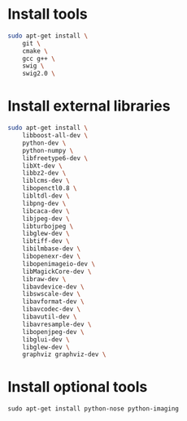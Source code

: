 # Install tools

```bash
sudo apt-get install \
    git \
    cmake \
    gcc g++ \
    swig \
    swig2.0 \
```


# Install external libraries

```bash
sudo apt-get install \
    libboost-all-dev \
    python-dev \
    python-numpy \
    libfreetype6-dev \
    libXt-dev \
    libbz2-dev \
    liblcms-dev \
    libopenctl0.8 \
    libltdl-dev \
    libpng-dev \
    libcaca-dev \
    libjpeg-dev \
    libturbojpeg \
    libglew-dev \
    libtiff-dev \
    libilmbase-dev \
    libopenexr-dev \
    libopenimageio-dev \
    libMagickCore-dev \
    libraw-dev \
    libavdevice-dev \
    libswscale-dev \
    libavformat-dev \
    libavcodec-dev \
    libavutil-dev \
    libavresample-dev \
    libopenjpeg-dev \
    libglui-dev \
    libglew-dev \
    graphviz graphviz-dev \
```


# Install optional tools

```sudo apt-get install python-nose python-imaging```


